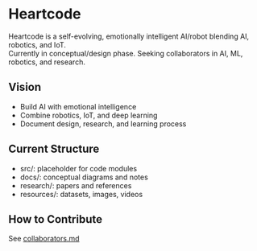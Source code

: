 # Heartcode
Heartcode is a self-evolving, emotionally intelligent AI/robot blending AI, robotics, and IoT.  
Currently in conceptual/design phase. Seeking collaborators in AI, ML, robotics, and research.

## Vision
- Build AI with emotional intelligence
- Combine robotics, IoT, and deep learning
- Document design, research, and learning process

## Current Structure
- src/: placeholder for code modules
- docs/: conceptual diagrams and notes
- research/: papers and references
- resources/: datasets, images, videos

## How to Contribute
See [collaborators.md](collaborators.md)

